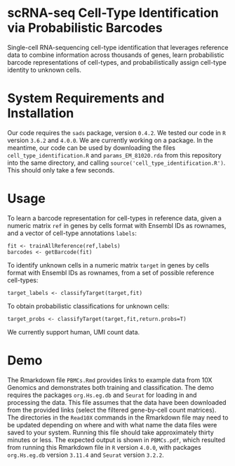 # scRNA-seq Cell-Type Identification via Probabilistic Barcodes

Single-cell RNA-sequencing cell-type identification that leverages reference data to combine information across thousands of genes, learn probabilistic barcode representations of cell-types, and probabilistically assign cell-type identity to unknown cells.

# System Requirements and Installation

Our code requires the ```sads``` package, version ```0.4.2```. We tested our code in ```R``` version ```3.6.2``` and ```4.0.0```. We are currently working on a package. In the meantime, our code can be used by downloading the files ```cell_type_identification.R``` and ```params_EM_81020.rda``` from this repository into the same directory, and calling ```source('cell_type_identification.R')```. This should only take a few seconds. 

# Usage

To learn a barcode representation for cell-types in reference data, given a numeric matrix ```ref``` in genes by cells format with Ensembl IDs as rownames, and a vector of cell-type annotations ```labels```:

```
fit <- trainAllReference(ref,labels)
barcodes <- getBarcode(fit)
```

To identify unknown cells in a numeric matrix ```target``` in genes by cells format with Ensembl IDs as rownames, from a set of possible reference cell-types:

```
target_labels <- classifyTarget(target,fit)
```

To obtain probabilistic classifications for unknown cells:

```
target_probs <- classifyTarget(target,fit,return.probs=T)
```

We currently support human, UMI count data. 

# Demo

The Rmarkdown file ```PBMCs.Rmd``` provides links to example data from 10X Genomics and demonstrates both training and classification. The demo requires the packages ```org.Hs.eg.db``` and ```Seurat``` for loading in and processing the data. This file assumes that the data have been downloaded from the provided links (select the filtered gene-by-cell count matrices). The directories in the ```Read10X``` commands in the Rmarkdown file may need to be updated depending on where and with what name the data files were saved to your system. Running this file should take approximately thirty minutes or less. The expected output is shown in ```PBMCs.pdf```, which resulted from running this Rmarkdown file in ```R``` version ```4.0.0```, with packages ```org.Hs.eg.db``` version ```3.11.4``` and ```Seurat``` version ```3.2.2```.
